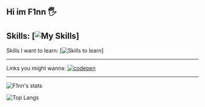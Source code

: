 Hi im F1nn 🖐
---

Skills:
[![My Skills](https://skillicons.dev/icons?i=html,js,css,androidstudio,ae,react,cs,bots,dotnet,electron,express,git,ai,java,js,laravel,mysql,nextjs,nodejs,ps,php,postgres,pr,prisma,py,sqlite,tailwind,ts,unity&perline=3)]
---

Skills I want to learn:
[![Skills to learn](https://skillicons.dev/icons?i=angular,c,cpp,docker,firebase,go,lua,pytorch,raspberrypirust,swift,tensorflow,threejs,vite)]


---

Links you might wanna:
[![codepen](https://skillicons.dev/icons?i=codepen)](https://codepen.io/F1nnD3v)

---

![F1nn's stats](https://github-readme-stats.vercel.app/api?username=F1nnD3v&show_icons=true&theme=radical)

![Top Langs](https://github-readme-stats.vercel.app/api/top-langs/?username=F1nnD3v&layout=compact)

